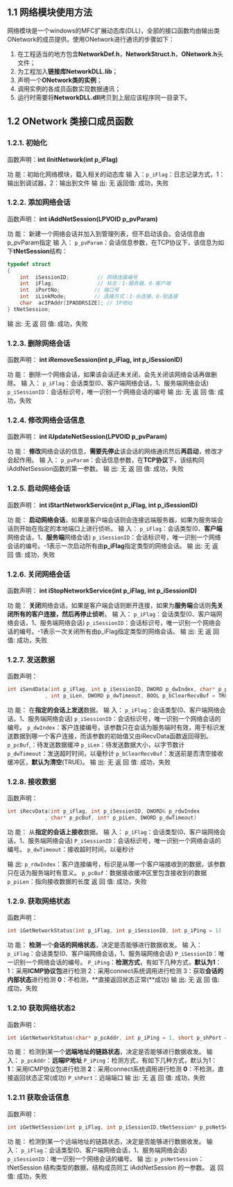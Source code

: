 

## 1.1 网络模块使用方法

网络模块是一个windows的MFC扩展动态库(DLL)，全部的接口函数均由输出类ONetwork的成员提供。使用ONetwork进行通讯的步骤如下：

1. 在工程适当的地方包含**NetworkDef.h**，**NetworkStruct.h**，**ONetwork.h**头文件；
2. 为工程加入**链接库NetworkDLL.lib**；
3. 声明一个**ONetwork类的实例**；
4. 调用实例的各成员函数实现数据通讯；
5. 运行时需要将**NetworkDLL.dll**拷贝到上层应该程序同一目录下。

## 1.2 ONetwork 类接口成员函数

### 1.2.1. 初始化

函数声明：**int iInitNetwork(int p_iFlag)**

功  能：初始化网络模块，载入相关的动态库
输  入：`p_iFlag`：日志记录方式，1：输出到调试器，2：输出到文件
输  出:   无
返回值: 成功，失败

### 1.2.2. 添加网络会话

函数声明：   **int  iAddNetSession(LPVOID p_pvParam)**

功  能：  新建一个网络会话并加入到管理列表，但不启动该会。会话信息由p_pvParam指定
输  入：  `p_pvParam`：会话信息参数，在TCP协议下，该信息为如下**tNetSession**结构：

```cpp
typedef struct
{
	int  iSessionID;         // 网络连接编号
	int  iFlag;              // 标志：1-服务器、0-客户端
	int  iPortNo;           // 端口号
	int  iLinkMode;         // 连接方式：1-长连接、0-短连接
	char  acIPAddr[IPADDRSIZE]; // IP地址
} tNetSession;
```

输  出:   无
返 回 值:    成功，失败

### 1.2.3. 删除网络会话

函数声明：   **int  iRemoveSession(int p_iFlag, int p_iSessionID)**

功  能：  删除一个网络会话，如果该会话还未关闭，会先关闭该网络会话再做删除。
输  入：  `p_iFlag`：会话类型(0、客户端网络会话，1、服务端网络会话)
               `p_iSessionID`：会话标识号，唯一识别一个网络会话的编号
输  出:   无
返 回 值:    成功，失败 

### 1.2.4. 修改网络会话信息

函数声明：   **int iUpdateNetSession(LPVOID p_pvParam)**

功  能：  **修改**网络会话的信息，**需要先停止**该会话的网络通讯然后**再启动**，修改才会起作用。
输  入：  `p_pvParam`：会话信息参数，在**TCP协议**下，该结构同iAddNetSession函数的第一参数。
输  出:   无
返 回 值:    成功，失败 

### 1.2.5. 启动网络会话

函数声明：   **int  iStartNetworkService(int p_iFlag, int p_iSessionID)**

功  能：  **启动网络会话**，如果是客户端会话则会连接远端服务器，如果为服务端会话则开始在指定的本地端口上进行侦听。
输  入：  `p_iFlag`：会话类型(0、**客户端**网络会话，1、**服务端**网络会话)
			   `p_iSessionID`：会话标识号，唯一识别一个网络会话的编号。-1表示一次启动所有由**p_iFlag**指定类型的网络会话。
输  出:   无
返 回 值:    成功，失败 

### 1.2.6. 关闭网络会话

函数声明：    **int  iStopNetworkService(int p_iFlag, int p_iSessionID)**

功  能：  **关闭**网络会话，如果是客户端会话则断开连接，如果为**服务端**会话则**先关闭所有的客户连接，然后再停止侦听**。
输  入： `p_iFlag`：会话类型(0、客户端网络会话，1、服务端网络会话)
			  `p_iSessionID`：会话标识号，唯一识别一个网络会话的编号。-1表示一次关闭所有由p_iFlag指定类型的网络会话。
输  出:   无
返 回 值:    成功，失败 

### 1.2.7. 发送数据

函数声明：  

```cpp
int iSendData(int p_iFlag, int p_iSessionID, DWORD p_dwIndex, char* p_pcBuf
			, int p_iLen, DWORD p_dwTimeout, BOOL p_bClearRecvBuf = TRUE)
```

功  能：  在**指定的会话上发送**数据。
输  入：  `p_iFlag`：会话类型(0、客户端网络会话，1、服务端网络会话)
			   `p_iSessionID`：会话标识号，唯一识别一个网络会话的编号。
			   `p_dwIndex`：客户连接编号，该参数只在会话为服务端时有效，用于标识发送数据到哪一个客户连接，而该参数的初始值又由iRecvData函数返回得到。
			   `p_pcBuf`,：待发送数据缓冲
			   `p_iLen`：待发送数据大小，以字节数计
			   `p_dwTimeout`：发送超时时间，以毫秒计
			   `p_bClearRecvBuf`：发送前是否清空接收缓冲区，**默认为清空**(TRUE)。
输  出:   无
返 回 值:    成功，失败 

### 1.2.8. 接收数据

函数声明：  

```cpp
int iRecvData(int p_iFlag, int p_iSessionID, DWORD& p_rdwIndex
			, char* p_pcBuf, int* p_piLen, DWORD p_dwTimeout)
```

功  能： 从**指定的会话上接收**数据。
输  入：  `p_iFlag`：会话类型(0、客户端网络会话，1、服务端网络会话)
			   `P_iSessionID`：会话标识号，唯一识别一个网络会话的编号。
			   `p_dwTimeout`：接收超时时间，以毫秒计

输  出:      `p_rdwIndex`：客户连接编号，标识是从哪一个客户端接收到的数据，该参数只在话为服务端时有意义。
                `p_pcBuf`：数据接收缓冲区里包含接收到的数据
                `p_piLen`：指向接收数据的长度
返 回 值:    成功，失败 

### 1.2.9. 获取网络状态

函数声明：  

```cpp
int iGetNetworkStatus(int p_iFlag, int p_iSessionID, int p_iPing = 1)
```

功  能：  **检测**一个**会话的网络状态**，决定是否能够进行数据收发。
输  入：  `p_iFlag`：会话类型(0、客户端网络会话，1、服务端网络会话)
			   `P_iSessionID`：唯一识别一个网络会话的编号。
			   `P_iPing`：**检测方式**，有如下几种方式，**默认为1**：
							1：采用**ICMP协议包**进行检测
							2：采用connect系统调用进行检测
							3：获取**会话的内部状态**进行检测
							**0**：不检测，**直接返回状态正常(**成功)
输  出:   无
返 回 值:    成功，失败

### 1.2.10 获取网络状态2

函数声明： 

```cpp
int iGetNetworkStatus(char* p_pcAddr, int p_iPing = 1, short p_shPort = 0)
```

功  能：  检测到某一个**远端地址的链路状态**，决定是否能够进行数据收发。
输  入：  `p_pcAddr`：**远端IP地址**
			   `P_iPing`：检测方式，有如下几种方式，默认为1：
							**1**：采用ICMP协议包进行检测
							**2**：采用connect系统调用进行检测
							**0**：不检测，直接返回状态正常(成功)
          	 `P_shPort`：远端端口
输  出:   无
返 回 值:    成功，失败 

### 1.2.11 获取会话信息

函数声明：

```cpp
int iGetNetSession(int p_iFlag, int p_iSessionID,tNetSession* p_psNetSession)
```

功  能：  检测到某一个远端地址的链路状态，决定是否能够进行数据收发。
输  入：  `p_iFlag`：会话类型(0、客户端网络会话，1、服务端网络会话)
			   `p_iSessionID`：唯一识别一个网络会话的编号。
输  出:     `p_psNetSession`：tNetSession 结构类型的数据，结构成员同工 iAddNetSession 的一参数。
返 回 值:    成功，失败